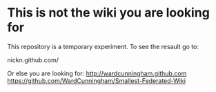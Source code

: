 This is not the wiki you are looking for
========================================

This repository is a temporary experiment.
To see the resault go to:

nickn.github.com/

Or else you are looking for:
http://wardcunningham.github.com
https://github.com/WardCunningham/Smallest-Federated-Wiki

